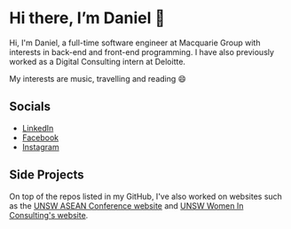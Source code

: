 # Hi there, I’m Daniel 👋
Hi, I'm Daniel, a full-time software engineer at Macquarie Group with interests in back-end and front-end programming. I have also previously worked as a Digital Consulting intern at Deloitte.

My interests are music, travelling and reading 😄

## Socials
- [LinkedIn](https://www.linkedin.com/in/danielyang99/)
- [Facebook](https://www.facebook.com/daaaaniel123)
- [Instagram](https://www.instagram.com/d.anielyang/)

## Side Projects
On top of the repos listed in my GitHub, I've also worked on websites such as the [UNSW ASEAN Conference website](https://www.unswaseanconference.com/) and [UNSW Women In Consulting's website](https://womeninconsulting.com.au/).

<!---
d-anielyang/d-anielyang is a ✨ special ✨ repository because its `README.md` (this file) appears on your GitHub profile.
You can click the Preview link to take a look at your changes.
--->

